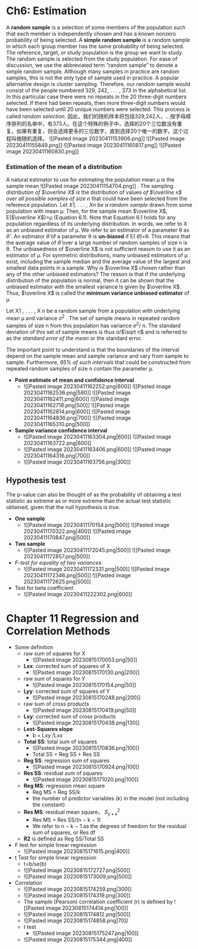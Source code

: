 # Ch6: Estimation
A **random sample** is a selection of some members of the population such that each member is independently chosen and has a known nonzero probability of being selected. A **simple random sample** is a random sample in which each group member has the same probability of being selected. The reference, target, or study population is the group we want to study. The random sample is selected from the study population. For ease of discussion, we use the abbreviated term “random sample” to denote a simple random sample. Although many samples in practice are random samples, this is not the only type of sample used in practice. A popular alternative design is cluster sampling. Therefore, our random sample would consist of the people numbered 329, 242, . . . , 373 in the alphabetical list. In this particular case there were no repeats in the 20 three-digit numbers selected. If there had been repeats, then more three-digit numbers would have been selected until 20 unique numbers were selected. This process is called *random selection*. 因此，我们的随机样本将包括329,242人，…按字母顺序排列的名单中，有373人。在这个特殊的例子中，选择的20个三位数没有重复。如果有重复，则会选择更多的三位数字，直到选择20个唯一的数字。这个过程叫做随机选择。
![[Pasted image 20230411153906.png]] ![[Pasted image 20230411155849.png]] ![[Pasted image 20230411160817.png]] ![[Pasted image 20230411160830.png]] 

### Estimation of the mean of a distribution
A natural estimator to use for estimating the population mean μ is the sample mean ![[Pasted image 20230411154704.png]] . The sampling *distribution of $\overline X$ is* the distribution of values *of $\overline x$ over all possible samples of size n* that could have been selected from the reference population. Let *X1, . . . , Xn be a random sample* drawn from some population with mean μ. Then, for the sample mean $\overline X$, E($\overline X$)=µ (Equation 6.1). Note that Equation 6.1 holds for any population regardless of its underlying
distribution. In words, we refer to X as an unbiased estimator of μ. We refer to an estimator of a parameter θ as $\hat \theta$ . An estimator  $\hat \theta$ of a parameter θ is **un-biased** if E( $\hat \theta$)=θ. This means that the average value of $\hat \theta$ over a large number of
random samples of size n is θ. The unbiasedness of $\overline X$ is not sufficient reason to use it as an estimator of μ. For symmetric distributions, many unbiased estimators of μ exist, including the sample median and the average value of the largest and smallest data points in a sample. Why is $\overline X$ chosen rather than any of the other unbiased estimators? The reason is that if the underlying distribution of the population is normal, then it can be shown that the unbiased estimator with the smallest variance is given by $\overline X$. Thus, $\overline X$ is called the **minimum variance unbiased estimator** of μ. 

Let X1 , . . . , X n be a random sample from a population with underlying mean μ and variance $σ^2$ . The set of sample means in repeated random samples of size n from this population has variance $σ^2$/ n. The standard deviation of this set of sample means is thus σ/$\sqrt n$  and is referred to as the *standard error of the mean* or the standard error. 

The important point to understand is that the boundaries of the interval depend on the sample mean and sample variance and vary from sample to sample. Furthermore, *95% of such intervals* that could be constructed from repeated random samples of size n contain the parameter μ.
- **Point estimate of mean and confidence interval**
	- ![[Pasted image 20230411162252.png|600]] ![[Pasted image 20230411162536.png|580]] ![[Pasted image 20230411162411.png|600]]  ![[Pasted image 20230411162718.png|500]]  ![[Pasted image 20230411162814.png|600]] ![[Pasted image 20230411164836.png|700]] ![[Pasted image 20230411165310.png|500]] 
- **Sample variance confidence interval**
	- ![[Pasted image 20230411163304.png|600]] ![[Pasted image 20230411163722.png|600]] 
	- ![[Pasted image 20230411163406.png|600]] ![[Pasted image 20230411164316.png|700]]  
	 - ![[Pasted image 20230411163756.png|300]]  
## Hypothesis test
The p-value can also be thought of as the probability of obtaining a test statistic as extreme as or more extreme than the actual test statistic obtained, given that the null hypothesis is true.
- **One sample**
	-  ![[Pasted image 20230411170154.png|500]] ![[Pasted image 20230411170322.png|400]] ![[Pasted image 20230411170847.png|500]] 
- **Two sample**
	- ![[Pasted image 20230411172045.png|500]] ![[Pasted image 20230411172857.png|500]] 
- *F-test for equality of two variances*
	- ![[Pasted image 20230411172331.png|500]] ![[Pasted image 20230411172346.png|500]] ![[Pasted image 20230411172625.png|500]] 
- Test for beta coefficient
	- ![[Pasted image 20230411222302.png|600]] 

# Chapter 11 Regression and Correlation Methods
- Some definition
	- raw sum of squares for X 
		- ![[Pasted image 20230815170053.png|50]]
	- **Lxx**: corrected sum of squares of X
		- ![[Pasted image 20230815170130.png|200]] 
	- raw sum of squares for Y
		- ![[Pasted image 20230815170154.png|50]]
	- **Lyy**: corrected sum of squares of Y
		- ![[Pasted image 20230815170248.png|200]] 
	- raw sum of cross products
		- ![[Pasted image 20230815170419.png|50]] 
	- **Lxy**: corrected sum of cross products
		- ![[Pasted image 20230815170438.png|130]] 
	- **Lest-Squares slope**
		- b = Lxy /Lxx
	- **Total SS**: total sum of squares
		- ![[Pasted image 20230815170836.png|100]] 
		- Total SS = Reg SS + Res SS
	- **Reg SS**: regression sum of squares
		- ![[Pasted image 20230815170924.png|100]]  
	- **Res SS**: residual sum of squares
		- ![[Pasted image 20230815171020.png|100]]
	- **Reg MS**: regression mean square
		- Reg MS = Reg SS/k
		- the number of predictor variables (k) in the model (not including the constant)
	- **Res MS**: residual mean square， $S^2_{y•x}$
		- Res MS = Res SS/(n − k − 1)
		- We refer to n − k − 1 as the degrees of freedom for the residual sum of squares, or Res df
	- **R2** is defined as Reg SS/Total SS
- F test for simple linear regression
	- ![[Pasted image 20230815171615.png|400]] 
- t Test for simple linear regression
	- t=b/se(b)
	- ![[Pasted image 20230815172727.png|500]] 
	- ![[Pasted image 20230815173009.png|500]] 
- Correlation
	- ![[Pasted image 20230815174259.png|300]] 
	- ![[Pasted image 20230815174319.png|300]] 
	- The sample (Pearson) correlation coefficient (r) is defined by ![[Pasted image 20230815174414.png|100]] 
	- ![[Pasted image 20230815174812.png|500]] 
	- ![[Pasted image 20230815174858.png|70]] 
	- t test
		- ![[Pasted image 20230815175247.png|100]] 
	- ![[Pasted image 20230815175344.png|400]] 